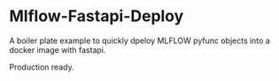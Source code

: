 # Mlflow-Fastapi-Deploy

A boiler plate example to quickly dpeloy MLFLOW pyfunc objects into a docker image with fastapi.

Production ready.
